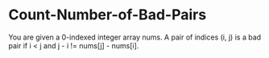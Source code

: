 # Count-Number-of-Bad-Pairs
You are given a 0-indexed integer array nums. A pair of indices (i, j) is a bad pair if i &lt; j and j - i != nums[j] - nums[i].
